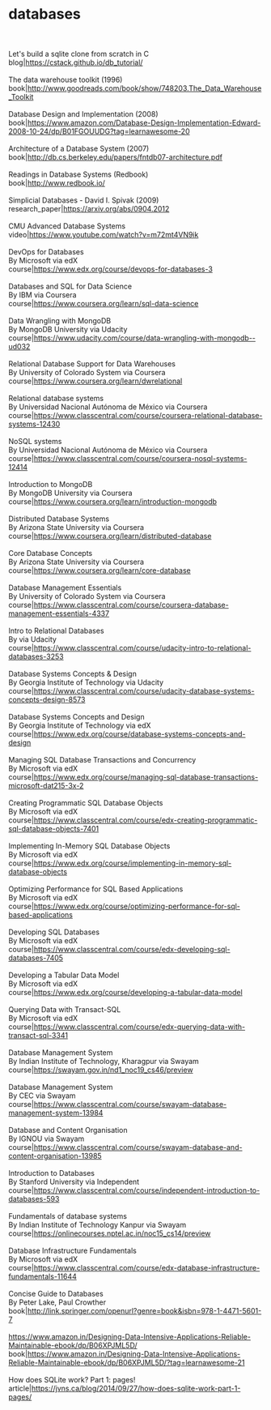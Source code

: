 # databases<br><br>

Let's build a sqlite clone from scratch in C<br>blog|https://cstack.github.io/db_tutorial/<br><br>
The data warehouse toolkit (1996)<br>book|http://www.goodreads.com/book/show/748203.The_Data_Warehouse_Toolkit<br><br>
Database Design and Implementation (2008)<br>book|https://www.amazon.com/Database-Design-Implementation-Edward-2008-10-24/dp/B01FGOUUDG?tag=learnawesome-20<br><br>
Architecture of a Database System (2007)<br>book|http://db.cs.berkeley.edu/papers/fntdb07-architecture.pdf<br><br>
Readings in Database Systems (Redbook)<br>book|http://www.redbook.io/<br><br>
Simplicial Databases - David I. Spivak (2009)<br>research_paper|https://arxiv.org/abs/0904.2012<br><br>
CMU Advanced Database Systems<br>video|https://www.youtube.com/watch?v=m72mt4VN9ik<br><br>
DevOps for Databases<br>By Microsoft via edX<br>course|https://www.edx.org/course/devops-for-databases-3<br><br>
Databases and SQL for Data Science<br>By IBM via Coursera<br>course|https://www.coursera.org/learn/sql-data-science<br><br>
Data Wrangling with MongoDB<br>By MongoDB University via Udacity<br>course|https://www.udacity.com/course/data-wrangling-with-mongodb--ud032<br><br>
Relational Database Support for Data Warehouses<br>By University of Colorado System via Coursera<br>course|https://www.coursera.org/learn/dwrelational<br><br>
Relational database systems<br>By Universidad Nacional Autónoma de México via Coursera<br>course|https://www.classcentral.com/course/coursera-relational-database-systems-12430<br><br>
NoSQL systems<br>By Universidad Nacional Autónoma de México via Coursera<br>course|https://www.classcentral.com/course/coursera-nosql-systems-12414<br><br>
Introduction to MongoDB<br>By MongoDB University via Coursera<br>course|https://www.coursera.org/learn/introduction-mongodb<br><br>
Distributed Database Systems<br>By Arizona State University via Coursera<br>course|https://www.coursera.org/learn/distributed-database<br><br>
Core Database Concepts<br>By Arizona State University via Coursera<br>course|https://www.coursera.org/learn/core-database<br><br>
Database Management Essentials<br>By University of Colorado System via Coursera<br>course|https://www.classcentral.com/course/coursera-database-management-essentials-4337<br><br>
Intro to Relational Databases<br>By  via Udacity<br>course|https://www.classcentral.com/course/udacity-intro-to-relational-databases-3253<br><br>
Database Systems Concepts & Design<br>By Georgia Institute of Technology via Udacity<br>course|https://www.classcentral.com/course/udacity-database-systems-concepts-design-8573<br><br>
Database Systems Concepts and Design<br>By Georgia Institute of Technology via edX<br>course|https://www.edx.org/course/database-systems-concepts-and-design<br><br>
Managing SQL Database Transactions and Concurrency<br>By Microsoft via edX<br>course|https://www.edx.org/course/managing-sql-database-transactions-microsoft-dat215-3x-2<br><br>
Creating Programmatic SQL Database Objects<br>By Microsoft via edX<br>course|https://www.classcentral.com/course/edx-creating-programmatic-sql-database-objects-7401<br><br>
Implementing In-Memory SQL Database Objects<br>By Microsoft via edX<br>course|https://www.edx.org/course/implementing-in-memory-sql-database-objects<br><br>
Optimizing Performance for SQL Based Applications<br>By Microsoft via edX<br>course|https://www.edx.org/course/optimizing-performance-for-sql-based-applications<br><br>
Developing SQL Databases<br>By Microsoft via edX<br>course|https://www.classcentral.com/course/edx-developing-sql-databases-7405<br><br>
Developing a Tabular Data Model<br>By Microsoft via edX<br>course|https://www.edx.org/course/developing-a-tabular-data-model<br><br>
Querying Data with Transact-SQL<br>By Microsoft via edX<br>course|https://www.classcentral.com/course/edx-querying-data-with-transact-sql-3341<br><br>
Database Management System<br>By Indian Institute of Technology, Kharagpur via Swayam<br>course|https://swayam.gov.in/nd1_noc19_cs46/preview<br><br>
Database Management System<br>By CEC via Swayam<br>course|https://www.classcentral.com/course/swayam-database-management-system-13984<br><br>
Database and Content Organisation<br>By IGNOU via Swayam<br>course|https://www.classcentral.com/course/swayam-database-and-content-organisation-13985<br><br>
Introduction to Databases<br>By Stanford University via Independent<br>course|https://www.classcentral.com/course/independent-introduction-to-databases-593<br><br>
Fundamentals of database systems<br>By Indian Institute of Technology Kanpur via Swayam<br>course|https://onlinecourses.nptel.ac.in/noc15_cs14/preview<br><br>
Database Infrastructure Fundamentals<br>By Microsoft via edX<br>course|https://www.classcentral.com/course/edx-database-infrastructure-fundamentals-11644<br><br>
Concise Guide to Databases<br>By Peter Lake, Paul Crowther<br>book|http://link.springer.com/openurl?genre=book&isbn=978-1-4471-5601-7<br><br>
https://www.amazon.in/Designing-Data-Intensive-Applications-Reliable-Maintainable-ebook/dp/B06XPJML5D/<br>book|https://www.amazon.in/Designing-Data-Intensive-Applications-Reliable-Maintainable-ebook/dp/B06XPJML5D/?tag=learnawesome-21<br><br>
How does SQLite work? Part 1: pages!<br>article|https://jvns.ca/blog/2014/09/27/how-does-sqlite-work-part-1-pages/<br><br>
